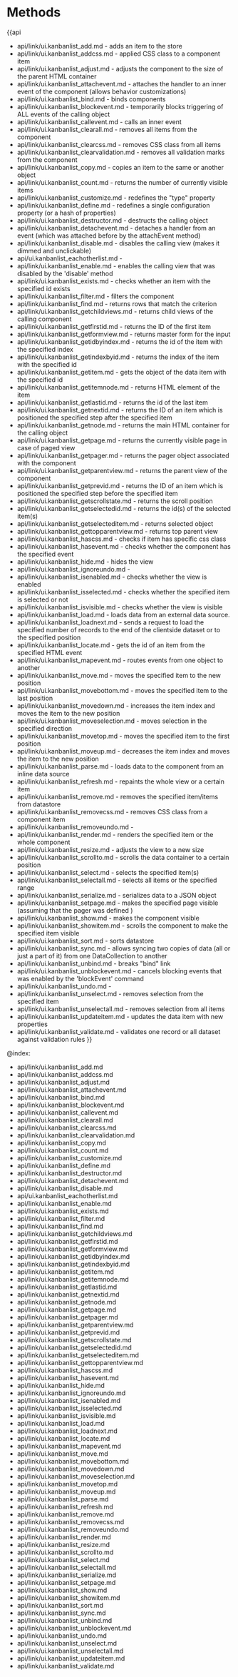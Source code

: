 Methods
=======

{{api
- api/link/ui.kanbanlist_add.md - adds an item to the store
- api/link/ui.kanbanlist_addcss.md - applied CSS class to a component item
- api/link/ui.kanbanlist_adjust.md - adjusts the component to the size of the parent HTML container
- api/link/ui.kanbanlist_attachevent.md - attaches the handler to an inner event of the component (allows behavior customizations)
- api/link/ui.kanbanlist_bind.md - binds components
- api/link/ui.kanbanlist_blockevent.md - temporarily blocks triggering of ALL events of the calling object
- api/link/ui.kanbanlist_callevent.md - calls an inner event
- api/link/ui.kanbanlist_clearall.md - removes all items from the component
- api/link/ui.kanbanlist_clearcss.md - removes CSS class from all items
- api/link/ui.kanbanlist_clearvalidation.md - removes all validation marks from the component
- api/link/ui.kanbanlist_copy.md - copies an item to the same or another object
- api/link/ui.kanbanlist_count.md - returns the number of currently visible items
- api/link/ui.kanbanlist_customize.md - redefines the "type" property
- api/link/ui.kanbanlist_define.md - redefines a single configuration property (or a hash of properties)
- api/link/ui.kanbanlist_destructor.md - destructs the calling object
- api/link/ui.kanbanlist_detachevent.md - detaches a handler from an event (which was attached before by the attachEvent method)
- api/link/ui.kanbanlist_disable.md - disables the calling view (makes it dimmed and unclickable)
- api/ui.kanbanlist_eachotherlist.md - 
- api/link/ui.kanbanlist_enable.md - enables the calling view that was disabled by the 'disable' method
- api/link/ui.kanbanlist_exists.md - checks whether an item with the specified id exists
- api/link/ui.kanbanlist_filter.md - filters the component
- api/link/ui.kanbanlist_find.md - returns rows that match the criterion
- api/link/ui.kanbanlist_getchildviews.md - returns child views of the calling component
- api/link/ui.kanbanlist_getfirstid.md - returns the ID of the first item
- api/link/ui.kanbanlist_getformview.md - returns master form for the input
- api/link/ui.kanbanlist_getidbyindex.md - returns the id of the item with the specified index
- api/link/ui.kanbanlist_getindexbyid.md - returns the index of the item with the specified id
- api/link/ui.kanbanlist_getitem.md - gets the object of the data item with the specified id
- api/link/ui.kanbanlist_getitemnode.md - returns HTML element of the item
- api/link/ui.kanbanlist_getlastid.md - returns the id of the last item
- api/link/ui.kanbanlist_getnextid.md - returns the ID of an item which is positioned the specified step after the specified item
- api/link/ui.kanbanlist_getnode.md - returns the main HTML container for the calling object
- api/link/ui.kanbanlist_getpage.md - returns the currently visible page in case of paged view
- api/link/ui.kanbanlist_getpager.md - returns the pager object associated with the component
- api/link/ui.kanbanlist_getparentview.md - returns the parent view of the component
- api/link/ui.kanbanlist_getprevid.md - returns the ID of an item which is positioned the specified step before the specified item
- api/link/ui.kanbanlist_getscrollstate.md - returns the scroll position
- api/link/ui.kanbanlist_getselectedid.md - returns the id(s) of the selected item(s)
- api/link/ui.kanbanlist_getselecteditem.md - returns selected object
- api/link/ui.kanbanlist_gettopparentview.md - returns top parent view
- api/link/ui.kanbanlist_hascss.md - checks if item has specific css class
- api/link/ui.kanbanlist_hasevent.md - checks whether the component has the specified event
- api/link/ui.kanbanlist_hide.md - hides the view
- api/link/ui.kanbanlist_ignoreundo.md - 
- api/link/ui.kanbanlist_isenabled.md - checks whether the view is enabled
- api/link/ui.kanbanlist_isselected.md - checks whether the specified item is selected or not
- api/link/ui.kanbanlist_isvisible.md - checks whether the view is visible
- api/link/ui.kanbanlist_load.md - loads data from an external data source.
- api/link/ui.kanbanlist_loadnext.md - sends a request to load the specified number of records to the end of the clientside dataset or to the specified position
- api/link/ui.kanbanlist_locate.md - gets the id of an item from the specified HTML event
- api/link/ui.kanbanlist_mapevent.md - routes events from one object to another
- api/link/ui.kanbanlist_move.md - moves the specified item to the new position
- api/link/ui.kanbanlist_movebottom.md - moves the specified item to the last position
- api/link/ui.kanbanlist_movedown.md - increases the item index and moves the item to the new position
- api/link/ui.kanbanlist_moveselection.md - moves selection in the specified direction
- api/link/ui.kanbanlist_movetop.md - moves the specified item to the first position
- api/link/ui.kanbanlist_moveup.md - decreases the item index and moves the item to the new position
- api/link/ui.kanbanlist_parse.md - loads data to the component from an inline data source
- api/link/ui.kanbanlist_refresh.md - repaints the whole view or a certain item
- api/link/ui.kanbanlist_remove.md - removes the specified item/items from datastore
- api/link/ui.kanbanlist_removecss.md - removes CSS class from a component item
- api/link/ui.kanbanlist_removeundo.md - 
- api/link/ui.kanbanlist_render.md - renders the specified item or the whole component
- api/link/ui.kanbanlist_resize.md - adjusts the view to a new size
- api/link/ui.kanbanlist_scrollto.md - scrolls the data container to a certain position
- api/link/ui.kanbanlist_select.md - selects the specified item(s)
- api/link/ui.kanbanlist_selectall.md - selects all items or the specified range
- api/link/ui.kanbanlist_serialize.md - serializes data to a JSON object
- api/link/ui.kanbanlist_setpage.md - makes the specified page visible (assuming that the pager was defined )
- api/link/ui.kanbanlist_show.md - makes the component visible
- api/link/ui.kanbanlist_showitem.md - scrolls the component to make the specified item visible
- api/link/ui.kanbanlist_sort.md - sorts datastore
- api/link/ui.kanbanlist_sync.md - allows syncing two copies of data (all or just a part of it) from one DataCollection to another
- api/link/ui.kanbanlist_unbind.md - breaks "bind" link
- api/link/ui.kanbanlist_unblockevent.md - cancels blocking events that was enabled by the 'blockEvent' command
- api/link/ui.kanbanlist_undo.md - 
- api/link/ui.kanbanlist_unselect.md - removes selection from the specified item
- api/link/ui.kanbanlist_unselectall.md - removes selection from all items
- api/link/ui.kanbanlist_updateitem.md - updates the data item with new properties
- api/link/ui.kanbanlist_validate.md - validates one record or all dataset against validation rules
}}

@index:
- api/link/ui.kanbanlist_add.md
- api/link/ui.kanbanlist_addcss.md
- api/link/ui.kanbanlist_adjust.md
- api/link/ui.kanbanlist_attachevent.md
- api/link/ui.kanbanlist_bind.md
- api/link/ui.kanbanlist_blockevent.md
- api/link/ui.kanbanlist_callevent.md
- api/link/ui.kanbanlist_clearall.md
- api/link/ui.kanbanlist_clearcss.md
- api/link/ui.kanbanlist_clearvalidation.md
- api/link/ui.kanbanlist_copy.md
- api/link/ui.kanbanlist_count.md
- api/link/ui.kanbanlist_customize.md
- api/link/ui.kanbanlist_define.md
- api/link/ui.kanbanlist_destructor.md
- api/link/ui.kanbanlist_detachevent.md
- api/link/ui.kanbanlist_disable.md
- api/ui.kanbanlist_eachotherlist.md
- api/link/ui.kanbanlist_enable.md
- api/link/ui.kanbanlist_exists.md
- api/link/ui.kanbanlist_filter.md
- api/link/ui.kanbanlist_find.md
- api/link/ui.kanbanlist_getchildviews.md
- api/link/ui.kanbanlist_getfirstid.md
- api/link/ui.kanbanlist_getformview.md
- api/link/ui.kanbanlist_getidbyindex.md
- api/link/ui.kanbanlist_getindexbyid.md
- api/link/ui.kanbanlist_getitem.md
- api/link/ui.kanbanlist_getitemnode.md
- api/link/ui.kanbanlist_getlastid.md
- api/link/ui.kanbanlist_getnextid.md
- api/link/ui.kanbanlist_getnode.md
- api/link/ui.kanbanlist_getpage.md
- api/link/ui.kanbanlist_getpager.md
- api/link/ui.kanbanlist_getparentview.md
- api/link/ui.kanbanlist_getprevid.md
- api/link/ui.kanbanlist_getscrollstate.md
- api/link/ui.kanbanlist_getselectedid.md
- api/link/ui.kanbanlist_getselecteditem.md
- api/link/ui.kanbanlist_gettopparentview.md
- api/link/ui.kanbanlist_hascss.md
- api/link/ui.kanbanlist_hasevent.md
- api/link/ui.kanbanlist_hide.md
- api/link/ui.kanbanlist_ignoreundo.md
- api/link/ui.kanbanlist_isenabled.md
- api/link/ui.kanbanlist_isselected.md
- api/link/ui.kanbanlist_isvisible.md
- api/link/ui.kanbanlist_load.md
- api/link/ui.kanbanlist_loadnext.md
- api/link/ui.kanbanlist_locate.md
- api/link/ui.kanbanlist_mapevent.md
- api/link/ui.kanbanlist_move.md
- api/link/ui.kanbanlist_movebottom.md
- api/link/ui.kanbanlist_movedown.md
- api/link/ui.kanbanlist_moveselection.md
- api/link/ui.kanbanlist_movetop.md
- api/link/ui.kanbanlist_moveup.md
- api/link/ui.kanbanlist_parse.md
- api/link/ui.kanbanlist_refresh.md
- api/link/ui.kanbanlist_remove.md
- api/link/ui.kanbanlist_removecss.md
- api/link/ui.kanbanlist_removeundo.md
- api/link/ui.kanbanlist_render.md
- api/link/ui.kanbanlist_resize.md
- api/link/ui.kanbanlist_scrollto.md
- api/link/ui.kanbanlist_select.md
- api/link/ui.kanbanlist_selectall.md
- api/link/ui.kanbanlist_serialize.md
- api/link/ui.kanbanlist_setpage.md
- api/link/ui.kanbanlist_show.md
- api/link/ui.kanbanlist_showitem.md
- api/link/ui.kanbanlist_sort.md
- api/link/ui.kanbanlist_sync.md
- api/link/ui.kanbanlist_unbind.md
- api/link/ui.kanbanlist_unblockevent.md
- api/link/ui.kanbanlist_undo.md
- api/link/ui.kanbanlist_unselect.md
- api/link/ui.kanbanlist_unselectall.md
- api/link/ui.kanbanlist_updateitem.md
- api/link/ui.kanbanlist_validate.md


